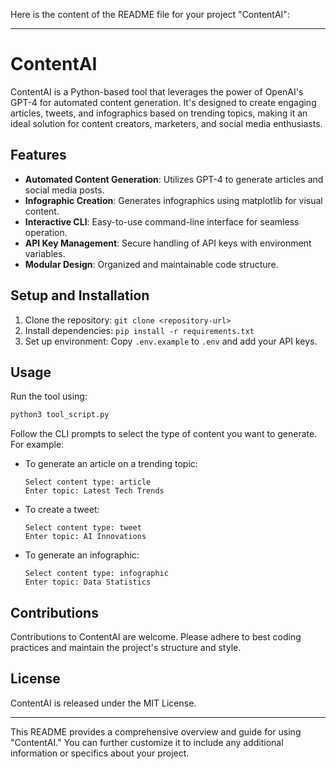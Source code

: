Here is the content of the README file for your project "ContentAI":

---

# ContentAI

ContentAI is a Python-based tool that leverages the power of OpenAI's GPT-4 for automated content generation. It's designed to create engaging articles, tweets, and infographics based on trending topics, making it an ideal solution for content creators, marketers, and social media enthusiasts.

## Features

- **Automated Content Generation**: Utilizes GPT-4 to generate articles and social media posts.
- **Infographic Creation**: Generates infographics using matplotlib for visual content.
- **Interactive CLI**: Easy-to-use command-line interface for seamless operation.
- **API Key Management**: Secure handling of API keys with environment variables.
- **Modular Design**: Organized and maintainable code structure.

## Setup and Installation

1. Clone the repository: `git clone <repository-url>`
2. Install dependencies: `pip install -r requirements.txt`
3. Set up environment: Copy `.env.example` to `.env` and add your API keys.

## Usage

Run the tool using:

```bash
python3 tool_script.py
```

Follow the CLI prompts to select the type of content you want to generate. For example:

- To generate an article on a trending topic:
  ```
  Select content type: article
  Enter topic: Latest Tech Trends
  ```

- To create a tweet:
  ```
  Select content type: tweet
  Enter topic: AI Innovations
  ```

- To generate an infographic:
  ```
  Select content type: infographic
  Enter topic: Data Statistics
  ```

## Contributions

Contributions to ContentAI are welcome. Please adhere to best coding practices and maintain the project's structure and style.

## License

ContentAI is released under the MIT License.

---

This README provides a comprehensive overview and guide for using "ContentAI." You can further customize it to include any additional information or specifics about your project.
